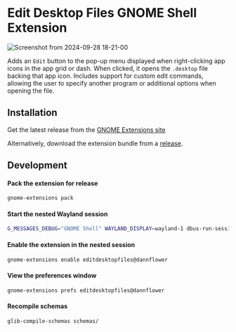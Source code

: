 # Edit Desktop Files GNOME Shell Extension

![Screenshot from 2024-09-28 18-21-00](https://github.com/user-attachments/assets/bcdee9ae-2886-47ac-a914-1a01d0f009ec)

Adds an `Edit` button to the pop-up menu displayed when right-clicking app icons in the app grid or dash. When clicked, it opens the `.desktop` file backing that app icon. Includes support for custom edit commands, allowing the user to specify another program or additional options when opening the file.

## Installation

Get the latest release from the [GNOME Extensions site](https://extensions.gnome.org/extension/7397/edit-desktop-files/)

Alternatively, download the extension bundle from a [release](https://github.com/Dannflower/edit-desktop-files/releases).

## Development

#### Pack the extension for release
```sh
gnome-extensions pack
```

#### Start the nested Wayland session
```sh
G_MESSAGES_DEBUG="GNOME Shell" WAYLAND_DISPLAY=wayland-1 dbus-run-session -- gnome-shell --nested --wayland
```

#### Enable the extension in the nested session
```sh
gnome-extensions enable editdesktopfiles@dannflower
```

#### View the preferences window
```sh
gnome-extensions prefs editdesktopfiles@dannflower
```

#### Recompile schemas
```sh
glib-compile-schemas schemas/
```